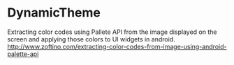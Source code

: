 # DynamicTheme
Extracting color codes using Pallete API from the image displayed on the screen and applying those colors to UI widgets in android.
http://www.zoftino.com/extracting-color-codes-from-image-using-android-palette-api
